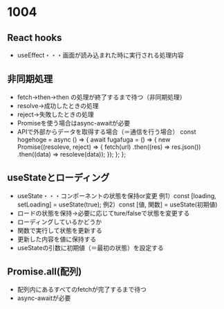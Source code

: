 # 1004
## React hooks
- useEffect・・・画面が読み込まれた時に実行される処理内容
## 非同期処理
- fetch→then→then の処理が終了するまで待つ（非同期処理）
- resolve→成功したときの処理
- reject→失敗したときの処理
- Promiseを使う場合はasync-awaitが必要
- APIで外部からデータを取得する場合（＝通信を行う場合）
const hogehoge = async () => {
  await fugafuga = () => {
    new Promise((resoleve, reject) => {
      fetch(url)
        .then((res) => res.json())
        .then((data) => resoleve(data));
    });
  };
};

## useStateとローディング
- useState・・・コンポーネントの状態を保持or変更
例1）const [loading, setLoading] = useState(true);
例2）const [値, 関数] = useState(初期値)
- ロードの状態を保持→必要に応じてture/falseで状態を変更する
- ローディングしているかどうか
- 関数で実行して状態を更新する
- 更新した内容を値に保持する
- useStateの引数に初期値（＝最初の状態）を設定する

## Promise.all(配列)
- 配列内にあるすべてのfetchが完了するまで待つ
- async-awaitが必要